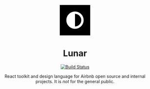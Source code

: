 <div align="center">
<img src="https://raw.githubusercontent.com/airbnb/lunar/master/.storybook/images/lunar-logo-small.png" />

# Lunar

[![Build Status](https://travis-ci.com/airbnb/lunar.svg?branch=master)](https://travis-ci.com/airbnb/lunar)

React toolkit and design language for Airbnb open source and internal projects. It is _not_ for the
general public.

</div>
